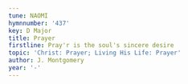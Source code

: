 ```yaml
---
tune: NAOMI
hymnnumber: '437'
key: D Major
title: Prayer
firstline: Pray'r is the soul's sincere desire
topic: 'Christ: Prayer; Living His Life: Prayer'
author: J. Montgomery
year: '-'
---
```

